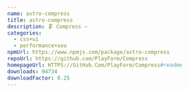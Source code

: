 ```yaml
---
name: astro-compress
title: astro-compress
description: 🗜️ Compress —
categories:
  - css+ui
  - performance+seo
npmUrl: https://www.npmjs.com/package/astro-compress
repoUrl: https://github.com/PlayForm/Compress
homepageUrl: HTTPS://GitHub.Com/PlayForm/Compress#readme
downloads: 94734
downloadFactor: 0.25
---
```

